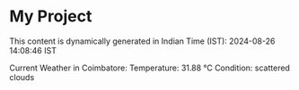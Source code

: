 # My Project

This content is dynamically generated in Indian Time (IST): 2024-08-26 14:08:46 IST


Current Weather in Coimbatore:
Temperature: 31.88 °C
Condition: scattered clouds
